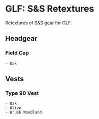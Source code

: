 # GLF: S&S Retextures
Retextures of S&S gear for GLF.

## Headgear
### Field Cap
    - Oak

## Vests
### Type 90 Vest
    - Oak
    - Olive
    - Brush Woodland
